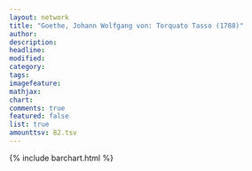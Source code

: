 ```yaml
---
layout: network
title: "Goethe, Johann Wolfgang von: Torquato Tasso (1788)"
author:
description:
headline:
modified:
category:
tags:
imagefeature: 
mathjax: 
chart: 
comments: true
featured: false
list: true
amounttsv: 82.tsv
---
```

{% include barchart.html %}
